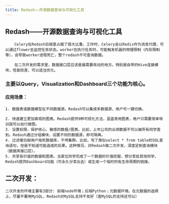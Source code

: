 ```yaml
---
title: Redash——开源数据查询与可视化工具
---
```


## Redash——开源数据查询与可视化工具

		Celery在Redash后端里占据了很大比重。工作时，Celery会以Redis作为消息代理，可以通过flower去监控任务状态。worker在执行任务时，可能触发机器的物理限制（内存限制等），会导致worker进程死亡，整个redash不可查询数据。

		在二次开发的需求里，数据接口层应该是最需要改动的地方。特别是自带的Hive连接模块，性能较差，可以适当优化。

### 主要以Query，Visualization和Dashboard三个功能为核心。

#### 应用场景：

	1. 数据表或数据模型在不同数据源。Redash可以集成多数据源，用户可一键切换。

	2. 快速建立更加直观的图表。Redash提供9种可视化方法，涵盖常用图表，用户只需要简单培训就可以自行做图。
	3. 设置权限，保护核心、敏感的数据/图表。比如，上市公司的业绩数据不可以被所有同学查到。Redash通过分组模块，设置不同的数据源，即可隔离。
	4. 过滤傻白甜用户拖死数据库，干垮集群。比如，写了类似select * from table的SQL查询语句，但是不知道可能造成的后果。这种情况，对Redash做二次开发，深度定制查询模块（数据库接口层）。
	5. 共享有价值的数据和图表。当某位同学完成了一个数据的价值挖掘，想分享给其他同学，Redash提供Dashboard功能（可永久分享出去）或生成一个临时的有生命周期的链接。
	

## 二次开发：
	二次开发的环境主要有3部分: 前端node环境；后端Python；元数据环境。在元数据的选择上，尽量不要用MySQL，Redash对MySQL支持不友好（查MySQL的支持还可以）

	
